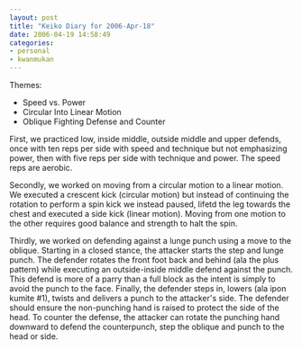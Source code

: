 ```yaml
---
layout: post
title: "Keiko Diary for 2006-Apr-18"
date: 2006-04-19 14:58:49
categories:
- personal
- kwanmukan
---
```

Themes:

  * Speed vs. Power
  * Circular Into Linear Motion
  * Oblique Fighting Defense and Counter

<!--more-->

First, we practiced low, inside middle, outside middle and upper defends, once
with ten reps per side with speed and technique but not emphasizing power,
then with five reps per side with technique and power.  The speed reps are
aerobic.

Secondly, we worked on moving from a circular motion to a linear motion.  We
executed a crescent kick (circular motion) but instead of continuing the
rotation to perform a spin kick we instead paused, lifetd the leg towards the
chest and executed a side kick (linear motion). Moving from one motion to the
other requires good balance and strength to halt the spin.

Thirdly, we worked on defending against a lunge punch using a move to the
oblique.  Starting in a closed stance, the attacker starts the step and lunge
punch.  The defender rotates the front foot back and behind (ala the plus
pattern) while executing an outside-inside middle defend against the punch.
This defend is more of a parry than a full block as the intent is simply to
avoid the punch to the face.   Finally, the defender steps in, lowers (ala
ipon kumite #1), twists and delivers a punch to the attacker's side.  The
defender should ensure the non-punching hand is raised to protect the side of
the head.  To counter the defense, the attacker can rotate the punching hand
downward to defend the counterpunch, step the oblique and punch to the head or
side.
